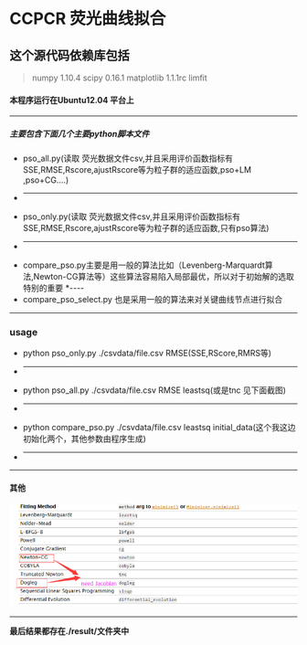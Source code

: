 # CCPCR 荧光曲线拟合



## 这个源代码依赖库包括
> numpy 1.10.4
> scipy  0.16.1
> matplotlib 1.1.1rc
> limfit

#### 本程序运行在Ubuntu12.04 平台上

********

##### 主要包含下面几个主要python脚本文件

* pso_all.py(读取 荧光数据文件csv,并且采用评价函数指标有SSE,RMSE,Rscore,ajustRscore等为粒子群的适应函数,pso+LM ,pso+CG....)
* ---
* pso_only.py(读取 荧光数据文件csv,并且采用评价函数指标有SSE,RMSE,Rscore,ajustRscore等为粒子群的适应函数,只有pso算法)
* ----
* compare_pso.py主要是用一般的算法比如（Levenberg-Marquardt算法,Newton-CG算法等）这些算法容易陷入局部最优，所以对于初始解的选取特别的重要
*----
* compare_pso_select.py 也是采用一般的算法来对关键曲线节点进行拟合
************
### usage
* python pso_only.py ./csvdata/file.csv RMSE(SSE,RScore,RMRS等) 
* ----
* python pso_all.py ./csvdata/file.csv RMSE leastsq(或是tnc 见下面截图)

* ----
* python compare_pso.py ./csvdata/file.csv leastsq initial_data(这个我这边初始化两个，其他参数由程序生成) 
* ----

*********************************
#### 其他
![Alt text](./image/1.png)
***********************************
**最后结果都存在./result/文件夹中**

